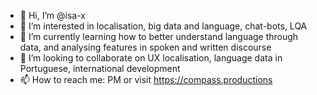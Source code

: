 - 👋 Hi, I’m @isa-x
- 👀 I’m interested in localisation, big data and language, chat-bots, LQA
- 🌱 I’m currently learning how to better understand language through data, and analysing features in spoken and written discourse
- 💞️ I’m looking to collaborate on UX localisation, language data in Portuguese, international development
- 📫 How to reach me: PM or visit https://compass.productions

<!---
isa-x/isa-x is a ✨ special ✨ repository because its `README.md` (this file) appears on your GitHub profile.
You can click the Preview link to take a look at your changes.
--->
